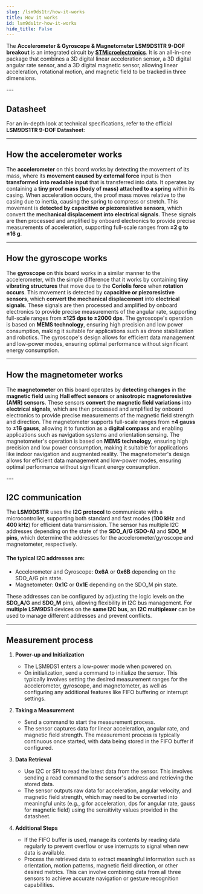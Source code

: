 ```yaml
---
slug: /lsm9ds1tr/how-it-works 
title: How it works
id: lsm9ds1tr-how-it-works 
hide_title: False
---
```


The **Accelerometer & Gyroscope & Magnetometer LSM9DS1TR 9-DOF breakout** is an integrated circuit by [**STMicroelectronics**](https://www.st.com/en/mems-and-sensors/lsm9ds1.html). It is an all-in-one package that combines a 3D digital linear acceleration sensor, a 3D digital angular rate sensor, and a 3D digital magnetic sensor, allowing linear acceleration, rotational motion, and magnetic field to be tracked in three dimensions.

<CenteredImage src="/img/lsm9ds1tr/lsm9ds1tr_chip.png" alt="LSM9DS1 chip on the board" caption="LSM9DS1 chip on the board" width="400px" />
---

## Datasheet

For an in-depth look at technical specifications, refer to the official **LSM9DS1TR 9-DOF Datasheet**:

<QuickLink  
  title="LSM9DS1TR 9-DOF Datasheet"  
  description="Detailed technical documentation for the Accelerometer & Gyroscope & Magnetometer LSM9DS1TR 9-DOF"  
  url="https://soldered.com/productdata/2023/08/Soldered_lsm9ds1_datasheet.pdf"  
/>  

---

## How the accelerometer works  

The **accelerometer** on this board works by detecting the movement of its mass, where its **movement caused by external force** input is then **transformed into readable input** that is transferred into data. It operates by containing a **tiny proof mass (body of mass) attached to a spring** within its casing. When acceleration occurs, the proof mass moves relative to the casing due to inertia, causing the spring to compress or stretch. This movement is **detected by capacitive or piezoresistive sensors**, which convert the **mechanical displacement into electrical signals**. These signals are then processed and amplified by onboard electronics to provide precise measurements of acceleration, supporting full-scale ranges from **±2 g to ±16 g**.

<CenteredImage src="/img/lsm9ds1tr/accelerometer.png" alt="lsm9ds1tr accelerometer" caption="Visual representation of the accelerometer" width="400px" />

---

## How the gyroscope works  

The **gyroscope** on this board works in a similar manner to the accelerometer, with the simple difference that it works by containing **tiny vibrating structures** that move due to the **Coriolis force** when **rotation occurs**. This movement is detected by **capacitive or piezoresistive sensors**, which **convert the mechanical displacement** into **electrical signals**. These signals are then processed and amplified by onboard electronics to provide precise measurements of the angular rate, supporting full-scale ranges from **±125 dps to ±2000 dps**. The gyroscope's operation is based on **MEMS technology**, ensuring high precision and low power consumption, making it suitable for applications such as drone stabilization and robotics. The gyroscope's design allows for efficient data management and low-power modes, ensuring optimal performance without significant energy consumption.

<CenteredImage src="/img/lsm9ds1tr/gyroscope.png" alt="lsm9ds1tr gyroscope" caption="Visual representation of the gyroscope" width="400px" />

---

## How the magnetometer works  

The **magnetometer** on this board operates by **detecting changes** in the **magnetic field** using **Hall effect sensors** or **anisotropic magnetoresistive (AMR) sensors**. These sensors **convert** the **magnetic field variations** into **electrical signals**, which are then processed and amplified by onboard electronics to provide precise measurements of the magnetic field strength and direction. The magnetometer supports full-scale ranges from **±4 gauss** to **±16 gauss**, allowing it to function as a **digital compass** and enabling applications such as navigation systems and orientation sensing. The magnetometer's operation is based on **MEMS technology**, ensuring high precision and low power consumption, making it suitable for applications like indoor navigation and augmented reality. The magnetometer's design allows for efficient data management and low-power modes, ensuring optimal performance without significant energy consumption.

<CenteredImage src="/img/lsm9ds1tr/magnetometer.png" alt="lsm9ds1tr magnetometer" caption="Visual representation of the magnetometer" width="250px" />
---

## I2C communication  

The **LSM9DS1TR** uses the **I2C protocol** to communicate with a microcontroller, supporting both standard and fast modes (**100 kHz** and **400 kHz**) for efficient data transmission. The sensor has multiple I2C addresses depending on the state of the **SDO_A/G (SDO-A)** and **SDO_M pins**, which determine the addresses for the accelerometer/gyroscope and magnetometer, respectively.

#### The typical I2C addresses are:
+ Accelerometer and Gyroscope: **0x6A** or **0x6B** depending on the SDO_A/G pin state.
+ Magnetometer: **0x1C** or **0x1E** depending on the SDO_M pin state.

These addresses can be configured by adjusting the logic levels on the **SDO_A/G** and **SDO_M** pins, allowing flexibility in I2C bus management. For **multiple LSM9DS1** devices on the **same I2C bus**, an **I2C multiplexer** can be used to manage different addresses and prevent conflicts.

---

## Measurement process  

1.  **Power-up and Initialization**
    
    *   The LSM9DS1 enters a low-power mode when powered on.  
    *   On initialization, send a command to initialize the sensor. This typically involves setting the desired measurement ranges for the accelerometer, gyroscope, and magnetometer, as well as configuring any additional features like FIFO buffering or interrupt settings.
        
2.  **Taking a Measurement**
    
    *   Send a command to start the measurement process.   
    *   The sensor captures data for linear acceleration, angular rate, and magnetic field strength. The measurement process is typically continuous once started, with data being stored in the FIFO buffer if configured.
        
3.  **Data Retrieval**
    
    *   Use I2C or SPI to read the latest data from the sensor. This involves sending a read command to the sensor's address and retrieving the stored data.    
    *   The sensor outputs raw data for acceleration, angular velocity, and magnetic field strength, which may need to be converted into meaningful units (e.g., g for acceleration, dps for angular rate, gauss for magnetic field) using the sensitivity values provided in the datasheet.
        
4.  **Additional Steps**
    
    *   If the FIFO buffer is used, manage its contents by reading data regularly to prevent overflow or use interrupts to signal when new data is available.    
    *   Process the retrieved data to extract meaningful information such as orientation, motion patterns, magnetic field direction, or other desired metrics. This can involve combining data from all three sensors to achieve accurate navigation or gesture recognition capabilities.